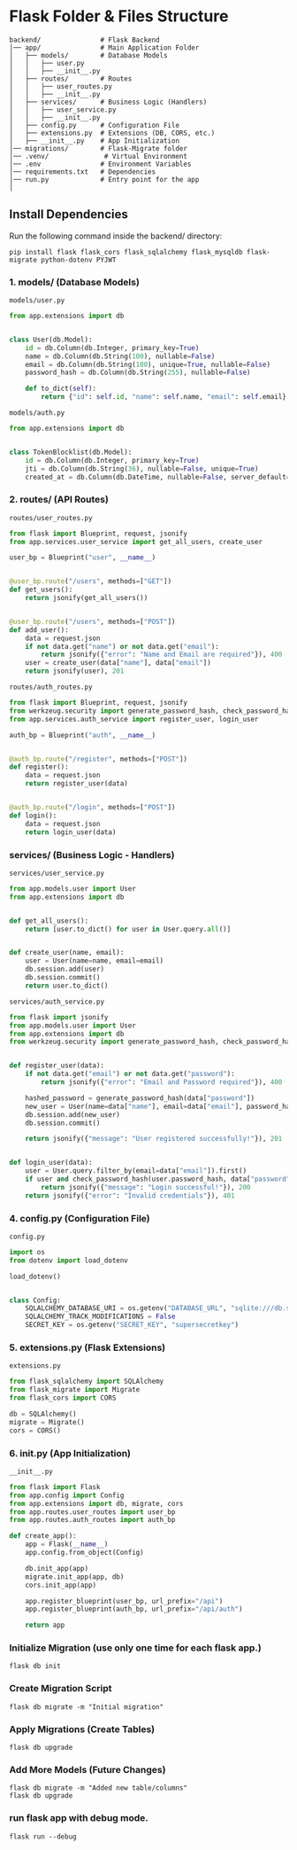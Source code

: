 # Flask Folder & Files Structure

```commandline
backend/               # Flask Backend
│── app/               # Main Application Folder
│   ├── models/        # Database Models
│   │   ├── user.py
│   │   ├── __init__.py
│   ├── routes/        # Routes
│   │   ├── user_routes.py
│   │   ├── __init__.py
│   ├── services/      # Business Logic (Handlers)
│   │   ├── user_service.py
│   │   ├── __init__.py
│   ├── config.py      # Configuration File
│   ├── extensions.py  # Extensions (DB, CORS, etc.)
│   ├── __init__.py    # App Initialization
│── migrations/        # Flask-Migrate folder
│── .venv/              # Virtual Environment
│── .env               # Environment Variables
│── requirements.txt   # Dependencies
│── run.py             # Entry point for the app
│
```

## Install Dependencies

Run the following command inside the backend/ directory:

```commandline
pip install flask flask_cors flask_sqlalchemy flask_mysqldb flask-migrate python-dotenv PYJWT
```

### 1. models/ (Database Models)

`
models/user.py
`

```python
from app.extensions import db


class User(db.Model):
    id = db.Column(db.Integer, primary_key=True)
    name = db.Column(db.String(100), nullable=False)
    email = db.Column(db.String(100), unique=True, nullable=False)
    password_hash = db.Column(db.String(255), nullable=False)

    def to_dict(self):
        return {"id": self.id, "name": self.name, "email": self.email}
```

`
models/auth.py
`

```python
from app.extensions import db


class TokenBlocklist(db.Model):
    id = db.Column(db.Integer, primary_key=True)
    jti = db.Column(db.String(36), nullable=False, unique=True)
    created_at = db.Column(db.DateTime, nullable=False, server_default=db.func.now())
```

### 2. routes/ (API Routes)

`routes/user_routes.py`

```python
from flask import Blueprint, request, jsonify
from app.services.user_service import get_all_users, create_user

user_bp = Blueprint("user", __name__)


@user_bp.route("/users", methods=["GET"])
def get_users():
    return jsonify(get_all_users())


@user_bp.route("/users", methods=["POST"])
def add_user():
    data = request.json
    if not data.get("name") or not data.get("email"):
        return jsonify({"error": "Name and Email are required"}), 400
    user = create_user(data["name"], data["email"])
    return jsonify(user), 201
```

`routes/auth_routes.py`

```python
from flask import Blueprint, request, jsonify
from werkzeug.security import generate_password_hash, check_password_hash
from app.services.auth_service import register_user, login_user

auth_bp = Blueprint("auth", __name__)


@auth_bp.route("/register", methods=["POST"])
def register():
    data = request.json
    return register_user(data)


@auth_bp.route("/login", methods=["POST"])
def login():
    data = request.json
    return login_user(data)
```

### services/ (Business Logic - Handlers)

`services/user_service.py`

```python
from app.models.user import User
from app.extensions import db


def get_all_users():
    return [user.to_dict() for user in User.query.all()]


def create_user(name, email):
    user = User(name=name, email=email)
    db.session.add(user)
    db.session.commit()
    return user.to_dict()
```

`services/auth_service.py`

```python
from flask import jsonify
from app.models.user import User
from app.extensions import db
from werkzeug.security import generate_password_hash, check_password_hash


def register_user(data):
    if not data.get("email") or not data.get("password"):
        return jsonify({"error": "Email and Password required"}), 400

    hashed_password = generate_password_hash(data["password"])
    new_user = User(name=data["name"], email=data["email"], password_hash=hashed_password)
    db.session.add(new_user)
    db.session.commit()

    return jsonify({"message": "User registered successfully!"}), 201


def login_user(data):
    user = User.query.filter_by(email=data["email"]).first()
    if user and check_password_hash(user.password_hash, data["password"]):
        return jsonify({"message": "Login successful!"}), 200
    return jsonify({"error": "Invalid credentials"}), 401
```

### 4. config.py (Configuration File)

`config.py`

```python
import os
from dotenv import load_dotenv

load_dotenv()


class Config:
    SQLALCHEMY_DATABASE_URI = os.getenv("DATABASE_URL", "sqlite:///db.sqlite3")
    SQLALCHEMY_TRACK_MODIFICATIONS = False
    SECRET_KEY = os.getenv("SECRET_KEY", "supersecretkey")
```

### 5. extensions.py (Flask Extensions)
`extensions.py`

```python
from flask_sqlalchemy import SQLAlchemy
from flask_migrate import Migrate
from flask_cors import CORS

db = SQLAlchemy()
migrate = Migrate()
cors = CORS()
```

### 6. __init__.py (App Initialization)
`__init__.py`

```python
from flask import Flask
from app.config import Config
from app.extensions import db, migrate, cors
from app.routes.user_routes import user_bp
from app.routes.auth_routes import auth_bp

def create_app():
    app = Flask(__name__)
    app.config.from_object(Config)

    db.init_app(app)
    migrate.init_app(app, db)
    cors.init_app(app)

    app.register_blueprint(user_bp, url_prefix="/api")
    app.register_blueprint(auth_bp, url_prefix="/api/auth")

    return app
```

### Initialize Migration (use only one time for each flask app.)
```commandline
flask db init
```

### Create Migration Script
```commandline
flask db migrate -m "Initial migration"
```

### Apply Migrations (Create Tables)
```commandline
flask db upgrade
```

### Add More Models (Future Changes)
```commandline
flask db migrate -m "Added new table/columns"
flask db upgrade
```

### run flask app with debug mode.

```commandline
flask run --debug
```